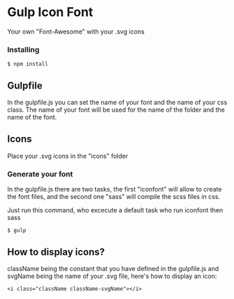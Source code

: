 # Gulp Icon Font

Your own "Font-Awesome" with your .svg icons

### Installing

```
$ npm install
```

## Gulpfile
In the gulpfile.js you can set the name of your font and the name of your css class. The name of your font will be used for the name of the folder and the name of the font.

## Icons
Place your .svg icons in the "icons" folder

### Generate your font
In the gulpfile.js there are two tasks, the first "iconfont" will allow to create the font files, and the second one "sass" will compile the scss files in css.

Just run this command, who excecute a default task who run iconfont then sass
```
$ gulp
```

## How to display icons?
className being the constant that you have defined in the gulpfile.js and svgName being the name of your .svg file, here's how to display an icon:

```
<i class="className className-svgName"></i>
```
